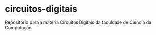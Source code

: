 # circuitos-digitais
Repositório para a matéria Circuitos Digitais da faculdade de Ciência da Computação
